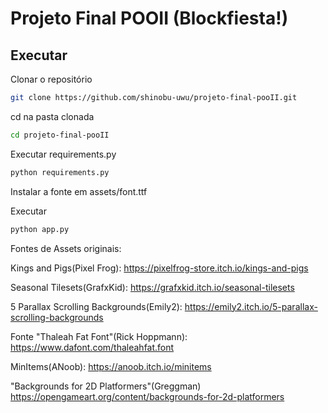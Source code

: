 # Projeto Final POOII (Blockfiesta!)

## Executar
Clonar o repositório

```sh
git clone https://github.com/shinobu-uwu/projeto-final-pooII.git
```
cd na pasta clonada

``` sh
cd projeto-final-pooII
```
Executar requirements.py
```sh
python requirements.py
```
Instalar a fonte em assets/font.ttf

Executar

``` sh
python app.py
```

Fontes de Assets originais:

Kings and Pigs(Pixel Frog):
https://pixelfrog-store.itch.io/kings-and-pigs

Seasonal Tilesets(GrafxKid):
https://grafxkid.itch.io/seasonal-tilesets

5 Parallax Scrolling Backgrounds(Emily2):
https://emily2.itch.io/5-parallax-scrolling-backgrounds

Fonte "Thaleah Fat Font"(Rick Hoppmann):
https://www.dafont.com/thaleahfat.font

MinItems(ANoob):
https://anoob.itch.io/minitems

"Backgrounds for 2D Platformers"(Greggman)
https://opengameart.org/content/backgrounds-for-2d-platformers
